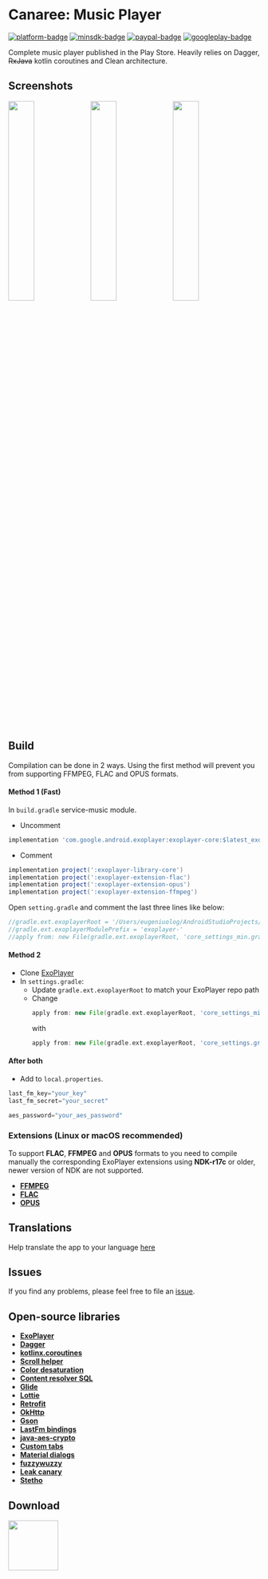 [github]:            https://github.com/ologe/canaree-music-player
[paypal-url]:        https://paypal.me/nextmusicplayer
[googleplay-url]:    https://play.google.com/store/apps/details?id=dev.olog.msc

[platform-badge]:   https://img.shields.io/badge/Platform-Android-F3745F.svg
[paypal-badge]:     https://img.shields.io/badge/Donate-Paypal-F3745F.svg
[googleplay-badge]: https://img.shields.io/badge/Google_Play-Demo-F3745F.svg
[minsdk-badge]:     https://img.shields.io/badge/minSdkVersion-21-F3745F.svg

<!------------------------------------------------------------------------------------------------------->


Canaree: Music Player
=

[![platform-badge]][github]
[![minsdk-badge]][github]
[![paypal-badge]][paypal-url]
[![googleplay-badge]][googleplay-url]

Complete music player published in the Play Store. Heavily relies on Dagger, ~~RxJava~~ kotlin coroutines and Clean architecture.

## Screenshots
<div style="dispaly:flex">
    <img src="https://github.com/ologe/canaree-music-player/blob/master/images/device-2018-10-28-235818.png" width="32%">
    <img src="https://github.com/ologe/canaree-music-player/blob/master/images/device-2018-10-29-001417.png" width="32%">
    <img src="https://github.com/ologe/canaree-music-player/blob/master/images/device-2018-10-29-002256.png" width="32%">
</div>

## Build
Compilation can be done in 2 ways. Using the first method will prevent you from supporting FFMPEG, FLAC and OPUS formats.  
#### Method 1 (Fast)
In `build.gradle` service-music module.
* Uncomment
```gradle
implementation 'com.google.android.exoplayer:exoplayer-core:$latest_exoplayer_version
```
* Comment 
```gradle
implementation project(':exoplayer-library-core')
implementation project(':exoplayer-extension-flac')
implementation project(':exoplayer-extension-opus')
implementation project(':exoplayer-extension-ffmpeg')
```

Open `setting.gradle` and comment the last three lines like below:
```gradle
//gradle.ext.exoplayerRoot = '/Users/eugeniuolog/AndroidStudioProjects/ExoPlayer'
//gradle.ext.exoplayerModulePrefix = 'exoplayer-'
//apply from: new File(gradle.ext.exoplayerRoot, 'core_settings_min.gradle')
```

#### Method 2
* Clone [ExoPlayer](https://github.com/google/ExoPlayer)
* In `settings.gradle`:
  - Update `gradle.ext.exoplayerRoot` to match your ExoPlayer repo path
  - Change <br> 
      ```gradle 
      apply from: new File(gradle.ext.exoplayerRoot, 'core_settings_min.gradle')
      ``` 
      with</br>
      ```gradle 
      apply from: new File(gradle.ext.exoplayerRoot, 'core_settings.gradle')
      ```

#### After both
* Add to `local.properties`.
```groovy
last_fm_key="your_key"
last_fm_secret="your_secret"

aes_password="your_aes_password"
```

### Extensions (Linux or macOS recommended)
To support **FLAC**, **FFMPEG** and **OPUS** formats to you need to compile manually the corresponding 
ExoPlayer extensions using <b>NDK-r17c</b> or older, newer version of NDK are not supported. 
* [**FFMPEG**](https://github.com/google/ExoPlayer/tree/release-v2/extensions/ffmpeg)
* [**FLAC**](https://github.com/google/ExoPlayer/tree/release-v2/extensions/flac)
* [**OPUS**](https://github.com/google/ExoPlayer/tree/release-v2/extensions/opus)

## Translations
Help translate the app to your language [here](https://canaree.oneskyapp.com/admin/project/dashboard/project/162621)

## Issues
If you find any problems, please feel free to file an [issue](https://github.com/ologe/canaree-music-player/issues).

## Open-source libraries
* [**ExoPlayer**](https://github.com/google/ExoPlayer)
* [**Dagger**](https://github.com/google/dagger)
* [**kotlinx.coroutines**](https://github.com/Kotlin/kotlinx.coroutines)
* [**Scroll helper**](https://github.com/ologe/scroll-helper)
* [**Color desaturation**](https://github.com/ologe/color-desaturation)
* [**Content resolver SQL**](https://github.com/ologe/android-content-resolver-SQL)
* [**Glide**](https://github.com/bumptech/glide)
* [**Lottie**](https://github.com/airbnb/lottie-android)
* [**Retrofit**](https://github.com/square/retrofit)
* [**OkHttp**](https://github.com/square/okhttp)
* [**Gson**](https://github.com/google/gson)
* [**LastFm bindings**](https://github.com/jkovacs/lastfm-java)
* [**java-aes-crypto**](https://github.com/tozny/java-aes-crypto)
* [**Custom tabs**](https://github.com/saschpe/android-customtabs)
* [**Material dialogs**](https://github.com/afollestad/material-dialogs)
* [**fuzzywuzzy**](https://github.com/xdrop/fuzzywuzzy)
* [**Leak canary**](https://github.com/square/leakcanary)
* [**Stetho**](http://facebook.github.io/stetho/)

## Download
[<img src="https://play.google.com/intl/en_us/badges/images/generic/en_badge_web_generic.png" alt="" height="100">](https://play.google.com/store/apps/details?id=dev.olog.msc)
